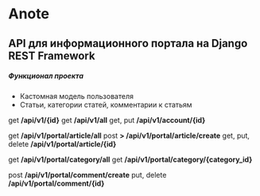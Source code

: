# Anote

## API для информационного портала на Django REST Framework

##### Функционал проекта

* Кастомная модель пользователя
* Статьи, категории статей, комментарии к статьям


get **/api/v1/{id}**
get **/api/v1/all**
get, put **/api/v1/account/{id}**

get **/api/v1/portal/article/all**
post **> /api/v1/portal/article/create**
get, put, delete **/api/v1/portal/article/{id}**

get **/api/v1/portal/category/all**
get **/api/v1/portal/category/{category_id}**

post **/api/v1/portal/comment/create**
put, delete **/api/v1/portal/comment/{id}**